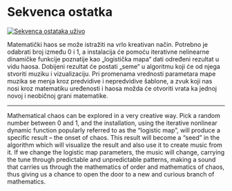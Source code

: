 # Sekvenca ostatka

[![Sekvenca ostataka uživo](http://img.youtube.com/vi/NuzNZmKnBGk/0.jpg)](http://www.youtube.com/watch?v=NuzNZmKnBGk)

Matematički haos se može istražiti na vrlo kreativan način. Potrebno je odabrati broj između 0 i 1, a instalacija će pomoću iterativne nelinearne dinamičke funkcije poznatije kao „logistička mapa“ dati određeni rezultat u vidu haosa. Dobijeni rezultat će postati „seme“ u algoritmu koji će od njega stvoriti muziku i vizualizaciju. Pri promenama vrednosti parametara mape muzika se menja kroz predvidive i nepredvidive šablone, a zvuk koji nas nosi kroz matematiku uređenosti i haosa možda će otvoriti vrata ka jednoj novoj i neobičnoj grani matematike.

----

Mathematical chaos can be explored in a very creative way. Pick a random number between 0 and 1, and the installation, using the iterative nonlinear dynamic function popularly referred to as the “logistic map”, will produce a specific result – the onset of chaos. This result will become a “seed” in the algorithm which will visualize the result and also use it to create music from it. If we change the logistic map parameters, the music will change, carrying the tune through predictable and unpredictable patterns, making a sound that carries us through the mathematics of order and mathematics of chaos, thus giving us a chance to open the door to a new and curious branch of mathematics.
